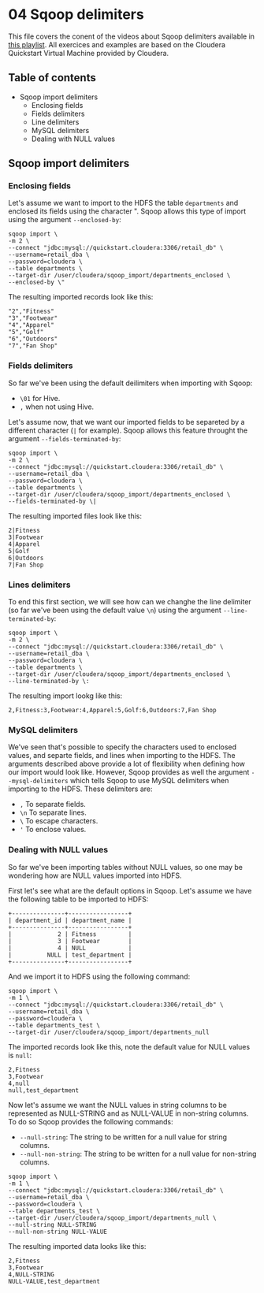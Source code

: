 # 04 Sqoop delimiters

This file covers the conent of the videos about Sqoop delimiters available in [this playlist](https://www.youtube.com/watch?v=S4gt5lO8W70&list=PLf0swTFhTI8rJvGpOp-LujOcpk-Rlz-yE&index=18&spfreload=1). 
All exercices and examples are based on the Cloudera Quickstart Virtual Machine provided
by Cloudera.

## Table of contents

* Sqoop import delimiters
  * Enclosing fields
  * Fields delimiters
  * Line delimiters
  * MySQL delimiters
  * Dealing with NULL values

## Sqoop import delimiters

### Enclosing fields

Let's assume we want to import to the HDFS the table `departments` and enclosed
its fields using the character ". Sqoop allows this type of import using the argument
`--enclosed-by`:

```
sqoop import \
-m 2 \
--connect "jdbc:mysql://quickstart.cloudera:3306/retail_db" \
--username=retail_dba \
--password=cloudera \
--table departments \
--target-dir /user/cloudera/sqoop_import/departments_enclosed \
--enclosed-by \"
```

The resulting imported records look like this:

```
"2","Fitness"
"3","Footwear"
"4","Apparel"
"5","Golf"
"6","Outdoors"
"7","Fan Shop"
```

### Fields delimiters

So far we've been using the default deilimiters when importing with Sqoop:

* `\01` for Hive.
* `,` when not using Hive.

Let's assume now, that we want our imported fields to be separeted by a different character 
(`|` for example). Sqoop allows this feature throught the argument `--fields-terminated-by`:

```
sqoop import \
-m 2 \
--connect "jdbc:mysql://quickstart.cloudera:3306/retail_db" \
--username=retail_dba \
--password=cloudera \
--table departments \
--target-dir /user/cloudera/sqoop_import/departments_enclosed \
--fields-terminated-by \|
```

The resulting imported files look like this:

```
2|Fitness
3|Footwear
4|Apparel
5|Golf
6|Outdoors
7|Fan Shop
```

### Lines delimiters 

To end this first section, we will see how can we changhe the line delimiter (so 
far we've been using the default value `\n`) using the argument `--line-terminated-by`:

```
sqoop import \
-m 2 \
--connect "jdbc:mysql://quickstart.cloudera:3306/retail_db" \
--username=retail_dba \
--password=cloudera \
--table departments \
--target-dir /user/cloudera/sqoop_import/departments_enclosed \
--line-terminated-by \:
```

The resulting import lookg like this:

```
2,Fitness:3,Footwear:4,Apparel:5,Golf:6,Outdoors:7,Fan Shop
```

### MySQL delimiters

We've seen that's possible to specify the characters used to enclosed values, and
separte fields, and lines when importing to the HDFS. The arguments described above provide
a lot of flexibility when defining how our import would look like. However, 
Sqoop provides as well the argument `--mysql-delimiters` which tells Sqoop to use 
MySQL delimiters when importing to the HDFS. These delimiters are:

* `,` To separate fields.
* `\n` To separate lines.
* `\` To escape characters.
* `'` To enclose values.

### Dealing with NULL values

So far we've been importing tables without NULL values, so one may be wondering how
are NULL values imported into HDFS. 

First let's see what are the default options in Sqoop. Let's assume we have the following
table to be imported to HDFS:

```
+---------------+-----------------+
| department_id | department_name |
+---------------+-----------------+
|             2 | Fitness         |
|             3 | Footwear        |
|             4 | NULL            |
|          NULL | test_department |
+---------------+-----------------+
```

And we import it to HDFS using the following command: 

```
sqoop import \
-m 1 \
--connect "jdbc:mysql://quickstart.cloudera:3306/retail_db" \
--username=retail_dba \
--password=cloudera \
--table departments_test \
--target-dir /user/cloudera/sqoop_import/departments_null 
```

The imported records look like this, note the default value for NULL values is `null`:

```
2,Fitness
3,Footwear
4,null
null,test_department
```

Now let's assume we want the NULL values in string columns to be represented as NULL-STRING
and as NULL-VALUE in non-string columns. To do so Sqoop provides the following commands:

* `--null-string`: The string to be written for a null value for string columns.
* `--null-non-string`: The string to be written for a null value for non-string columns.

```
sqoop import \
-m 1 \
--connect "jdbc:mysql://quickstart.cloudera:3306/retail_db" \
--username=retail_dba \
--password=cloudera \
--table departments_test \
--target-dir /user/cloudera/sqoop_import/departments_null \
--null-string NULL-STRING
--null-non-string NULL-VALUE
```

The resulting imported data looks like this:

```
2,Fitness
3,Footwear
4,NULL-STRING
NULL-VALUE,test_department
```
